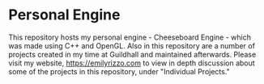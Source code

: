 # Personal Engine
This repository hosts my personal engine - Cheeseboard Engine - which was made using C++ and OpenGL. Also in this repository are a number of projects created in my time at Guildhall and maintained afterwards. Please visit my website, <a href="emilyrizzo.com"> https://emilyrizzo.com </a> to view in depth discussion about some of the projects in this repository, under "Individual Projects."
